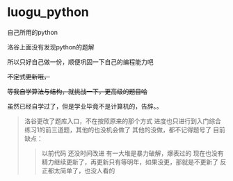 # luogu_python



自己所用的python

洛谷上面没有发现python的题解

所以只好自己做一份，顺便巩固一下自己的编程能力吧

~~不定式更新哦，~~

~~等我自学算法与结构，就挑战一下，更高级的题目哈~~

虽然已经自学过了，但是学业毕竟不是计算机的，告辞。。


> 洛谷更改了题库入口，不在按照原来的那个方式
> 进度也只进行到入门综合练习1的前三道题，其他的也没机会做了
> 其他的没做，都不记得题号了
> 目前缺点：
> > 以前代码 还没时间改进
> > 有一大堆是暴力破解，爆表过的
> > 现在也没有精力继续更新了，再更新只有等明年，如果没更，那就是不更新了
> > 反正都太简单了，也没人看的

